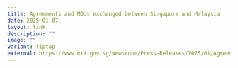 ```yaml
---
title: Agreements and MOUs exchanged between Singapore and Malaysia
date: 2025-01-07
layout: link
description: ""
image: ""
variant: tiptap
external: https://www.mti.gov.sg/Newsroom/Press-Releases/2025/01/Agreements-and-MOUs-exchanged-between-Singapore-and-Malaysia-at-the-11th-Malaysia-Singapore
---
```

